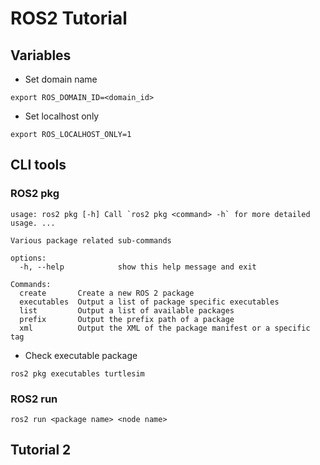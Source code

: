# ROS2 Tutorial

## Variables 

- Set domain name
```bash=1
export ROS_DOMAIN_ID=<domain_id>
```
- Set localhost only
```bash=1
export ROS_LOCALHOST_ONLY=1
```

## CLI tools

### ROS2 pkg

```bash=1
usage: ros2 pkg [-h] Call `ros2 pkg <command> -h` for more detailed usage. ...

Various package related sub-commands

options:
  -h, --help            show this help message and exit

Commands:
  create       Create a new ROS 2 package
  executables  Output a list of package specific executables
  list         Output a list of available packages
  prefix       Output the prefix path of a package
  xml          Output the XML of the package manifest or a specific tag
```

- Check executable package
```bash=1
ros2 pkg executables turtlesim
```

### ROS2 run

```bash=1
ros2 run <package name> <node name>
```

## Tutorial 2